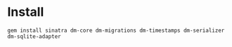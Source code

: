 # Install

```
gem install sinatra dm-core dm-migrations dm-timestamps dm-serializer dm-sqlite-adapter
```
